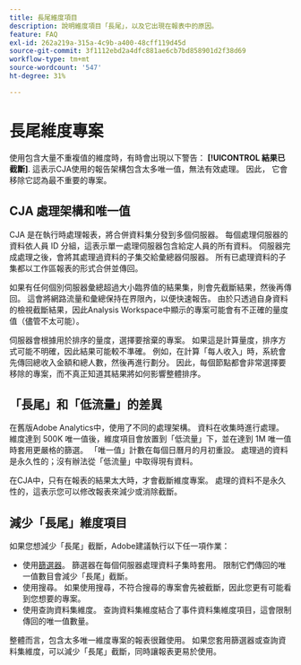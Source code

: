 ```yaml
---
title: 長尾維度項目
description: 說明維度項目「長尾」，以及它出現在報表中的原因。
feature: FAQ
exl-id: 262a219a-315a-4c9b-a400-48cff119d45d
source-git-commit: 3f1112ebd2a4dfc881ae6cb7bd858901d2f38d69
workflow-type: tm+mt
source-wordcount: '547'
ht-degree: 31%

---
```


# 長尾維度專案

使用包含大量不重複值的維度時，有時會出現以下警告： **[!UICONTROL 結果已截斷]**.  這表示CJA使用的報告架構包含太多唯一值，無法有效處理。 因此， 它會移除它認為最不重要的專案。

## CJA 處理架構和唯一值

CJA 是在執行時處理報表，將合併資料集分發到多個伺服器。 每個處理伺服器的資料依人員 ID 分組，這表示單一處理伺服器包含給定人員的所有資料。 伺服器完成處理之後，會將其處理過資料的子集交給彙總器伺服器。 所有已處理資料的子集都以工作區報表的形式合併並傳回。

如果有任何個別伺服器彙總超過大小臨界值的結果集，則會先截斷結果，然後再傳回。 這會將網路流量和彙總保持在界限內，以便快速報告。  由於只透過自身資料的檢視截斷結果，因此Analysis Workspace中顯示的專案可能會有不正確的量度值（儘管不太可能）。

伺服器會根據用於排序的量度，選擇要捨棄的專案。  如果這是計算量度，排序方式可能不明確，因此結果可能較不準確。  例如，在計算「每人收入」時，系統會先傳回總收入金額和總人數，然後再進行劃分。 因此，每個節點都會非常選擇要移除的專案，而不真正知道其結果將如何影響整體排序。

## 「長尾」和「低流量」的差異

在舊版Adobe Analytics中，使用了不同的處理架構。 資料在收集時進行處理。 維度達到 500K 唯一值後，維度項目會放置到「低流量」下，並在達到 1M 唯一值時套用更嚴格的篩選。 「唯一值」計數在每個日曆月的月初重設。 處理過的資料是永久性的；沒有辦法從「低流量」中取得現有資料。

在CJA中，只有在報表的結果太大時，才會截斷維度專案。 處理的資料不是永久性的，這表示您可以修改報表來減少或消除截斷。

## 減少「長尾」維度項目

如果您想減少「長尾」截斷，Adobe建議執行以下任一項作業：

* 使用[篩選器](/help/components/filters/create-filters.md)。 篩選器在每個伺服器處理資料子集時套用。 限制它們傳回的唯一值數目會減少「長尾」截斷。
* 使用搜尋。 如果使用搜尋，不符合搜尋的專案會先被截斷，因此您更有可能看到您想要的專案。
* 使用查詢資料集維度。 查詢資料集維度結合了事件資料集維度項目，這會限制傳回的唯一值數量。

整體而言，包含太多唯一維度專案的報表很難使用。 如果您套用篩選器或查詢資料集維度，可以減少「長尾」截斷，同時讓報表更易於使用。
